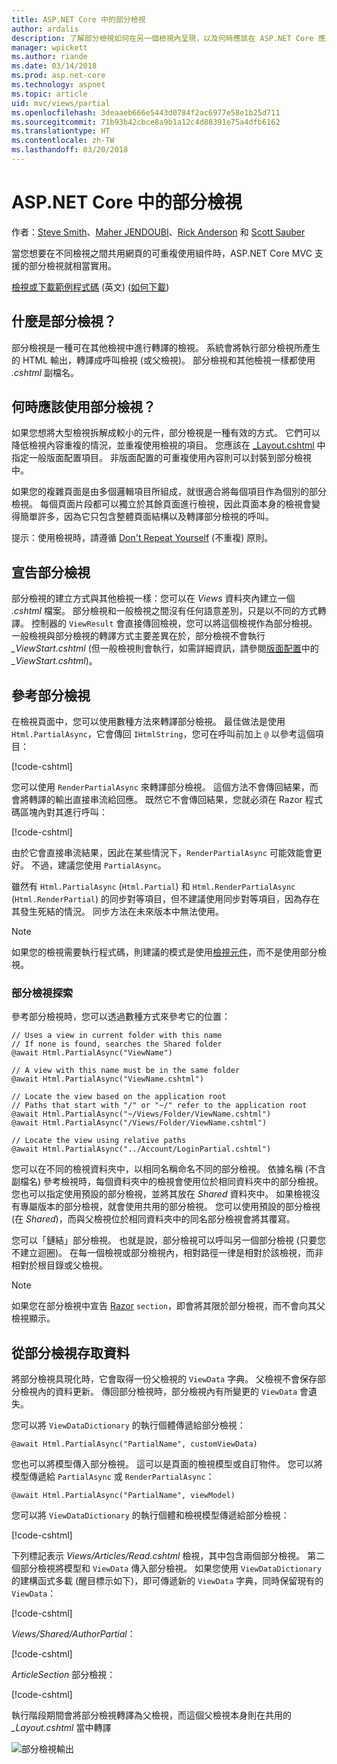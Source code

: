 ```yaml
---
title: ASP.NET Core 中的部分檢視
author: ardalis
description: 了解部分檢視如何在另一個檢視內呈現，以及何時應該在 ASP.NET Core 應用程式中使用它們。
manager: wpickett
ms.author: riande
ms.date: 03/14/2018
ms.prod: asp.net-core
ms.technology: aspnet
ms.topic: article
uid: mvc/views/partial
ms.openlocfilehash: 3deaaeb666e5443d0784f2ac6977e58e1b25d711
ms.sourcegitcommit: 71b93b42cbce8a9b1a12c4d88391e75a4dfb6162
ms.translationtype: HT
ms.contentlocale: zh-TW
ms.lasthandoff: 03/20/2018
---
```

# <a name="partial-views-in-aspnet-core"></a>ASP.NET Core 中的部分檢視

作者：[Steve Smith](https://ardalis.com/)、[Maher JENDOUBI](https://twitter.com/maherjend)、[Rick Anderson](https://twitter.com/RickAndMSFT) 和 [Scott Sauber](https://twitter.com/scottsauber)

當您想要在不同檢視之間共用網頁的可重複使用組件時，ASP.NET Core MVC 支援的部分檢視就相當實用。

[檢視或下載範例程式碼](https://github.com/aspnet/Docs/tree/master/aspnetcore/mvc/views/partial/sample) \(英文\) ([如何下載](xref:tutorials/index#how-to-download-a-sample))

## <a name="what-are-partial-views"></a>什麼是部分檢視？

部分檢視是一種可在其他檢視中進行轉譯的檢視。 系統會將執行部分檢視所產生的 HTML 輸出，轉譯成呼叫檢視 (或父檢視)。 部分檢視和其他檢視一樣都使用 *.cshtml* 副檔名。

## <a name="when-should-i-use-partial-views"></a>何時應該使用部分檢視？

如果您想將大型檢視拆解成較小的元件，部分檢視是一種有效的方式。 它們可以降低檢視內容重複的情況，並重複使用檢視的項目。 您應該在 [_Layout.cshtml](layout.md) 中指定一般版面配置項目。 非版面配置的可重複使用內容則可以封裝到部分檢視中。

如果您的複雜頁面是由多個邏輯項目所組成，就很適合將每個項目作為個別的部分檢視。 每個頁面片段都可以獨立於其餘頁面進行檢視，因此頁面本身的檢視會變得簡單許多，因為它只包含整體頁面結構以及轉譯部分檢視的呼叫。

提示：使用檢視時，請遵循 [Don't Repeat Yourself](http://deviq.com/don-t-repeat-yourself/) (不重複) 原則。

## <a name="declaring-partial-views"></a>宣告部分檢視

部分檢視的建立方式與其他檢視一樣：您可以在 *Views* 資料夾內建立一個 *.cshtml* 檔案。 部分檢視和一般檢視之間沒有任何語意差別，只是以不同的方式轉譯。 控制器的 `ViewResult` 會直接傳回檢視，您可以將這個檢視作為部分檢視。 一般檢視與部分檢視的轉譯方式主要差異在於，部分檢視不會執行 *_ViewStart.cshtml* (但一般檢視則會執行，如需詳細資訊，請參閱[版面配置](layout.md)中的 *_ViewStart.cshtml*)。

## <a name="referencing-a-partial-view"></a>參考部分檢視

在檢視頁面中，您可以使用數種方法來轉譯部分檢視。 最佳做法是使用 `Html.PartialAsync`，它會傳回 `IHtmlString`，您可在呼叫前加上 `@` 以參考這個項目：

[!code-cshtml[](partial/sample/src/PartialViewsSample/Views/Home/About.cshtml?range=8)]

您可以使用 `RenderPartialAsync` 來轉譯部分檢視。 這個方法不會傳回結果，而會將轉譯的輸出直接串流給回應。 既然它不會傳回結果，您就必須在 Razor 程式碼區塊內對其進行呼叫：

[!code-cshtml[](partial/sample/src/PartialViewsSample/Views/Home/About.cshtml?range=11-13)]

由於它會直接串流結果，因此在某些情況下，`RenderPartialAsync` 可能效能會更好。 不過，建議您使用 `PartialAsync`。

雖然有 `Html.PartialAsync` (`Html.Partial`) 和 `Html.RenderPartialAsync` (`Html.RenderPartial`) 的同步對等項目，但不建議使用同步對等項目，因為存在其發生死結的情況。 同步方法在未來版本中無法使用。

> [!NOTE]
> 如果您的檢視需要執行程式碼，則建議的模式是使用[檢視元件](view-components.md)，而不是使用部分檢視。

### <a name="partial-view-discovery"></a>部分檢視探索

參考部分檢視時，您可以透過數種方式來參考它的位置：

```cshtml
// Uses a view in current folder with this name
// If none is found, searches the Shared folder
@await Html.PartialAsync("ViewName")

// A view with this name must be in the same folder
@await Html.PartialAsync("ViewName.cshtml")

// Locate the view based on the application root
// Paths that start with "/" or "~/" refer to the application root
@await Html.PartialAsync("~/Views/Folder/ViewName.cshtml")
@await Html.PartialAsync("/Views/Folder/ViewName.cshtml")

// Locate the view using relative paths
@await Html.PartialAsync("../Account/LoginPartial.cshtml")
```

您可以在不同的檢視資料夾中，以相同名稱命名不同的部分檢視。 依據名稱 (不含副檔名) 參考檢視時，每個資料夾中的檢視會使用位於相同資料夾中的部分檢視。 您也可以指定使用預設的部分檢視，並將其放在 *Shared* 資料夾中。 如果檢視沒有專屬版本的部分檢視，就會使用共用的部分檢視。 您可以使用預設的部分檢視 (在 *Shared*)，而與父檢視位於相同資料夾中的同名部分檢視會將其覆寫。

您可以「鏈結」部分檢視。 也就是說，部分檢視可以呼叫另一個部分檢視 (只要您不建立迴圈)。 在每一個檢視或部分檢視內，相對路徑一律是相對於該檢視，而非相對於根目錄或父檢視。

> [!NOTE]
> 如果您在部分檢視中宣告 [Razor](razor.md) `section`，即會將其限於部分檢視，而不會向其父檢視顯示。

## <a name="accessing-data-from-partial-views"></a>從部分檢視存取資料

將部分檢視具現化時，它會取得一份父檢視的 `ViewData` 字典。 父檢視不會保存部分檢視內的資料更新。 傳回部分檢視時，部分檢視內有所變更的 `ViewData` 會遺失。

您可以將 `ViewDataDictionary` 的執行個體傳遞給部分檢視：

```cshtml
@await Html.PartialAsync("PartialName", customViewData)
```

您也可以將模型傳入部分檢視。 這可以是頁面的檢視模型或自訂物件。 您可以將模型傳遞給 `PartialAsync` 或 `RenderPartialAsync`：

```cshtml
@await Html.PartialAsync("PartialName", viewModel)
```

您可以將 `ViewDataDictionary` 的執行個體和檢視模型傳遞給部分檢視：

[!code-cshtml[](partial/sample/src/PartialViewsSample/Views/Articles/Read.cshtml?range=15-16)]

下列標記表示 *Views/Articles/Read.cshtml* 檢視，其中包含兩個部分檢視。 第二個部分檢視將模型和 `ViewData` 傳入部分檢視。 如果您使用 `ViewDataDictionary` 的建構函式多載 (醒目標示如下)，即可傳遞新的 `ViewData` 字典，同時保留現有的 `ViewData`：

[!code-cshtml[](partial/sample/src/PartialViewsSample/Views/Articles/Read.cshtml)]

*Views/Shared/AuthorPartial*：

[!code-cshtml[](partial/sample/src/PartialViewsSample/Views/Shared/AuthorPartial.cshtml)]

*ArticleSection* 部分檢視：

[!code-cshtml[](partial/sample/src/PartialViewsSample/Views/Articles/ArticleSection.cshtml)]

執行階段期間會將部分檢視轉譯為父檢視，而這個父檢視本身則在共用的 *_Layout.cshtml* 當中轉譯

![部分檢視輸出](partial/_static/output.png)
